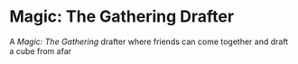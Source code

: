 # Magic: The Gathering Drafter
A _Magic: The Gathering_ drafter where friends can come together and draft a cube from afar
